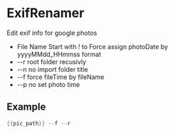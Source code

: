 # ExifRenamer
Edit exif info for google photos

* File Name Start with ! to Force assign photoDate by yyyyMMdd_HHmmss format
* --r root folder recusivly
* --n no import folder title
* --f force fileTime by fileName
* --p no set photo time

## Example
``` powershell
{{pic_path}} --f --r
```
